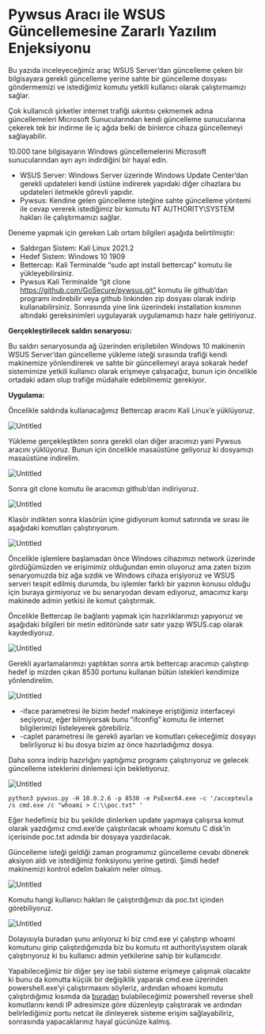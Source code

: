 # Pywsus Aracı ile WSUS Güncellemesine Zararlı Yazılım Enjeksiyonu

Bu yazıda inceleyeceğimiz araç WSUS Server’dan güncelleme çeken bir bilgisayara gerekli güncelleme yerine sahte bir güncelleme dosyası göndermemizi ve istediğimiz komutu yetkili kullanıcı olarak çalıştırmamızı sağlar.

Çok kullanıcılı şirketler internet trafiği sıkıntısı çekmemek adına güncellemeleri Microsoft Sunucularından kendi güncelleme sunucularına çekerek tek bir indirme ile iç ağda belki de binlerce cihaza güncellemeyi sağlayabilir.

10.000 tane bilgisayarın Windows güncellemelerini Microsoft sunucularından ayrı ayrı indirdiğini bir hayal edin.

- WSUS Server: Windows Server üzerinde Windows Update Center’dan gerekli updateleri kendi üstüne indirerek yapıdaki diğer cihazlara bu updateleri iletmekle görevli yapıdır.
- Pywsus: Kendine gelen güncelleme isteğine sahte güncelleme yöntemi ile cevap vererek istediğimiz bir komutu NT AUTHORITY\SYSTEM hakları ile çalıştırmamızı sağlar.

Deneme yapmak için gereken Lab ortam bilgileri aşağıda belirtilmiştir:

- Saldırgan Sistem: Kali Linux 2021.2
- Hedef Sistem: Windows 10 1909
- Bettercap: Kali Terminalde “sudo apt install bettercap” komutu ile yükleyebilirsiniz.
- Pywsus Kali Terminalde “git clone https://github.com/GoSecure/pywsus.git” komutu ile github’dan programı indirebilir veya github linkinden zip dosyası olarak indirip kullanabilirsiniz. Sonrasında yine link üzerindeki installation kısmının altındaki gereksinimleri uygulayarak uygulamamızı hazır hale getiriyoruz.

**Gerçekleştirilecek saldırı senaryosu:**

Bu saldırı senaryosunda ağ üzerinden erişilebilen Windows 10 makinenin WSUS Server’dan güncelleme yükleme isteği sırasında trafiği kendi makinemize yönlendirerek ve sahte bir güncellemeyi araya sokarak hedef sistemimize yetkili kullanıcı olarak erişmeye çalışacağız, bunun için öncelikle ortadaki adam olup trafiğe müdahale edebilmemiz gerekiyor.

**Uygulama:**

Öncelikle saldırıda kullanacağımız Bettercap aracını Kali Linux’e yüklüyoruz.

![Untitled](Pywsus%20Arac%C4%B1%20ile%20WSUS%20Gu%CC%88ncellemesine%20Zararl%C4%B1%20Yaz%C4%B1%20fb8a445a571f4207a90cfb1997994e96/Untitled.png)

Yükleme gerçekleştikten sonra gerekli olan diğer aracımızı yani Pywsus aracını yüklüyoruz. Bunun için öncelikle masaüstüne geliyoruz ki dosyamızı masaüstüne indirelim.

![Untitled](Pywsus%20Arac%C4%B1%20ile%20WSUS%20Gu%CC%88ncellemesine%20Zararl%C4%B1%20Yaz%C4%B1%20fb8a445a571f4207a90cfb1997994e96/Untitled%201.png)

Sonra git clone komutu ile aracımızı github’dan indiriyoruz.

![Untitled](Pywsus%20Arac%C4%B1%20ile%20WSUS%20Gu%CC%88ncellemesine%20Zararl%C4%B1%20Yaz%C4%B1%20fb8a445a571f4207a90cfb1997994e96/Untitled%202.png)

Klasör indikten sonra klasörün içine gidiyorum komut satırında ve sırası ile aşağıdaki komutları çalıştırıyorum.

![Untitled](Pywsus%20Arac%C4%B1%20ile%20WSUS%20Gu%CC%88ncellemesine%20Zararl%C4%B1%20Yaz%C4%B1%20fb8a445a571f4207a90cfb1997994e96/Untitled%203.png)

Öncelikle işlemlere başlamadan önce Windows cihazımızı network üzerinde gördüğümüzden ve erişimimiz olduğundan emin oluyoruz ama zaten bizim senaryomuzda biz ağa sızdık ve Windows cihaza erişiyoruz ve WSUS serveri tespit edilmiş durumda, bu işlemler farklı bir yazının konusu olduğu için buraya girmiyoruz ve bu senaryodan devam ediyoruz, amacımız karşı makinede admin yetkisi ile komut çalıştırmak.

Öncelikle Bettercap ile bağlantı yapmak için hazırlıklarımızı yapıyoruz ve aşağıdaki bilgileri bir metin editöründe satır satır yazıp WSUS.cap olarak kaydediyoruz.

![Untitled](Pywsus%20Arac%C4%B1%20ile%20WSUS%20Gu%CC%88ncellemesine%20Zararl%C4%B1%20Yaz%C4%B1%20fb8a445a571f4207a90cfb1997994e96/Untitled%204.png)

Gerekli ayarlamalarımızı yaptıktan sonra artık bettercap aracımızı çalıştırıp hedef ip mizden çıkan 8530 portunu kullanan bütün istekleri kendimize yönlendirelim.

![Untitled](Pywsus%20Arac%C4%B1%20ile%20WSUS%20Gu%CC%88ncellemesine%20Zararl%C4%B1%20Yaz%C4%B1%20fb8a445a571f4207a90cfb1997994e96/Untitled%205.png)

- -iface parametresi ile bizim hedef makineye eriştiğimiz interfaceyi seçiyoruz, eğer bilmiyorsak bunu “ifconfig” komutu ile internet bilgilerimizi listeleyerek görebiliriz.
- -caplet parametresi ile gerekli ayarları ve komutları çekeceğimiz dosyayı belirliyoruz ki bu dosya bizim az önce hazırladığımız dosya.

Daha sonra indirip hazırlığını yaptığımız programı çalıştırıyoruz ve gelecek güncelleme isteklerini dinlemesi için bekletiyoruz.

![Untitled](Pywsus%20Arac%C4%B1%20ile%20WSUS%20Gu%CC%88ncellemesine%20Zararl%C4%B1%20Yaz%C4%B1%20fb8a445a571f4207a90cfb1997994e96/Untitled%206.png)

`python3 pywsus.py -H 10.0.2.6 -p 8530 -e PsExec64.exe -c '/accepteula /s cmd.exe /c "whoami > C:\\poc.txt" '`

Eğer hedefimiz biz bu şekilde dinlerken update yapmaya çalışırsa komut olarak yazdığımız cmd.exe’de çalıştırılacak whoami komutu C disk’in içerisinde poc.txt adında bir dosyaya yazdırılacak.

Güncelleme isteği geldiği zaman programımız güncelleme cevabı dönerek aksiyon aldı ve istediğimiz fonksiyonu yerine getirdi. Şimdi hedef makinemizi kontrol edelim bakalım neler olmuş.

![Untitled](Pywsus%20Arac%C4%B1%20ile%20WSUS%20Gu%CC%88ncellemesine%20Zararl%C4%B1%20Yaz%C4%B1%20fb8a445a571f4207a90cfb1997994e96/Untitled%207.png)

Komutu hangi kullanıcı hakları ile çalıştırdığımızı da poc.txt içinden görebiliyoruz.

![Untitled](Pywsus%20Arac%C4%B1%20ile%20WSUS%20Gu%CC%88ncellemesine%20Zararl%C4%B1%20Yaz%C4%B1%20fb8a445a571f4207a90cfb1997994e96/Untitled%208.png)

Dolayısıyla buradan şunu anlıyoruz ki biz cmd.exe yi çalıştırıp whoami komutunu girip çalıştırdığımızda biz bu komutu nt authority\system olarak çalıştırıyoruz ki bu kullanıcı admin yetkilerine sahip bir kullanıcıdır.

Yapabileceğimiz bir diğer şey ise tabii sisteme erişmeye çalışmak olacaktır ki bunu da komutta küçük bir değişiklik yaparak cmd.exe üzerinden powershell.exe’yi çalıştırmasını söyleriz, ardından whoami komutu çalıştırdığımız kısımda da [buradan](https://github.com/swisskyrepo/PayloadsAllTheThings/blob/master/Methodology%20and%20Resources/Reverse%20Shell%20Cheatsheet.md#powershell) bulabileceğimiz powershell reverse shell komutlarını kendi IP adresimize göre düzenleyip çalıştırarak ve ardından belirlediğimiz portu netcat ile dinleyerek sisteme erişim sağlayabiliriz, sonrasında yapacaklarınız hayal gücünüze kalmış.
